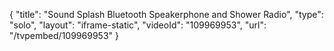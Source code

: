 {
    "title": "Sound Splash Bluetooth Speakerphone and Shower Radio",
    "type": "solo",
    "layout": "iframe-static",
    "videoId": "109969953",
    "url": "\/tvpembed\/109969953"
}